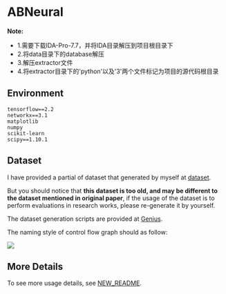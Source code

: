 # ABNeural


**Note:**

- 1.需要下载IDA-Pro-7.7，并将IDA目录解压到项目根目录下
- 2.将data目录下的database解压
- 3.解压extractor文件
- 4.将extractor目录下的'python'以及'3'两个文件标记为项目的源代码根目录
## Environment
```buildoutcfg
tensorflow==2.2
networkx==3.1
matplotlib
numpy
scikit-learn
scipy==1.10.1
```
## Dataset
I have provided a partial of dataset that generated by myself at [dataset](https://yunlongs-1253041399.cos.ap-chengdu.myqcloud.com/extracted-acfg.zip).

But you should notice that **this dataset is too old, and may be different to the dataset mentioned in original paper**, if the usage of the dataset is to perform evaluations in research works, please re-generate it by yourself. 

The dataset generation scripts are provided at [Genius](https://github.com/Yunlongs/Genius).

The naming style of control flow graph should as follow:

![](dataset.png)

## More Details
To see more usage details, see [NEW_README](NEW_README.md).